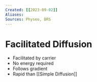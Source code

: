 ```yaml
---
Created: [[2023-09-02]]
Aliases: 
Sources: Physeo, BRS
---
```

# Facilitated Diffusion
- Facilitated by carrier
- No energy required
- Follows gradient
- Rapid than [[Simple Diffusion]]
